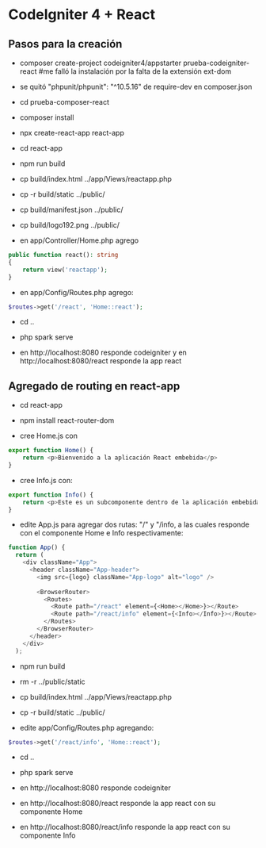 # CodeIgniter 4 + React

## Pasos para la creación

- composer create-project codeigniter4/appstarter prueba-codeigniter-react #me falló la instalación por la falta de la extensión ext-dom

- se quitó "phpunit/phpunit": "^10.5.16" de require-dev en composer.json

- cd prueba-composer-react

- composer install

- npx create-react-app react-app

- cd react-app

- npm run build

- cp build/index.html ../app/Views/reactapp.php

- cp -r build/static ../public/

- cp build/manifest.json ../public/

- cp build/logo192.png ../public/

- en app/Controller/Home.php agrego

```php
public function react(): string 
{
    return view('reactapp');
}
```
    
- en app/Config/Routes.php agrego:

```php
$routes->get('/react', 'Home::react');
```
	
- cd ..

- php spark serve

- en http://localhost:8080 responde codeigniter y en http://localhost:8080/react responde la app react

## Agregado de routing en react-app

- cd react-app

- npm install react-router-dom

- cree Home.js con

```javascript
export function Home() {
    return <p>Bienvenido a la aplicación React embebida</p>
}
```

- cree Info.js con:

```javascript
export function Info() {
    return <p>Este es un subcomponente dentro de la aplicación embebida de React</p>
}
```

- edite App.js para agregar dos rutas: "/" y "/info, a las cuales responde con el componente Home e Info respectivamente:

```javascript
function App() {
  return (
    <div className="App">
      <header className="App-header">
        <img src={logo} className="App-logo" alt="logo" />
        
        <BrowserRouter>
          <Routes>
            <Route path="/react" element={<Home></Home>}></Route>
            <Route path="/react/info" element={<Info></Info>}></Route>
          </Routes>
        </BrowserRouter>
      </header>
    </div>
  );
```
- npm run build

- rm -r ../public/static

- cp build/index.html ../app/Views/reactapp.php

- cp -r build/static ../public/

- edite app/Config/Routes.php agregando:

```php
$routes->get('/react/info', 'Home::react');
```

- cd ..

- php spark serve

- en http://localhost:8080 responde codeigniter 

- en http://localhost:8080/react responde la app react con su componente Home

- en http://localhost:8080/react/info responde la app react con su componente Info

